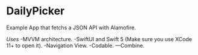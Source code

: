# DailyPicker

Example App that fetchs a JSON API with Alamofire.

*Uses*
-MVVM architecture.
-SwiftUI and Swift 5 (Make sure you use XCode 11+ to open it).
-Navigation View.
-Codable.
—Combine.
